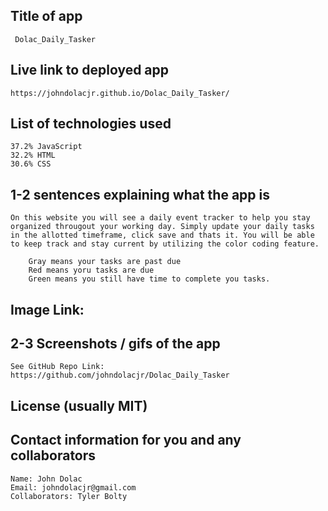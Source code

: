 ## Title of app
     Dolac_Daily_Tasker

## Live link to deployed app
    https://johndolacjr.github.io/Dolac_Daily_Tasker/

## List of technologies used
    37.2% JavaScript
    32.2% HTML
    30.6% CSS

## 1-2 sentences explaining what the app is
    On this website you will see a daily event tracker to help you stay organized througout your working day. Simply update your daily tasks in the allotted timeframe, click save and thats it. You will be able to keep track and stay current by utilizing the color coding feature. 

        Gray means your tasks are past due
        Red means yoru tasks are due
        Green means you still have time to complete you tasks. 

## Image Link: 
     

## 2-3 Screenshots / gifs of the app
    See GitHub Repo Link: https://github.com/johndolacjr/Dolac_Daily_Tasker

## License (usually MIT)

## Contact information for you and any collaborators
    Name: John Dolac
    Email: johndolacjr@gmail.com
    Collaborators: Tyler Bolty

